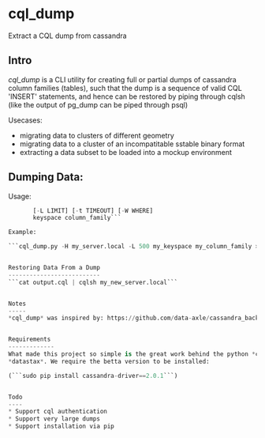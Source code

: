cql_dump
========

Extract a CQL dump from cassandra

Intro
-----
*cql_dump* is a CLI utility for creating full or partial dumps
of cassandra column families (tables), such that the dump is
a sequence of valid CQL 'INSERT' statements, and hence can be
restored by piping through cqlsh (like the output of pg_dump can be
piped through psql)

Usecases:
* migrating data to clusters of different geometry
* migrating data to a cluster of an incompatitable sstable binary format
* extracting a data subset to be loaded into a mockup environment

Dumping Data:
-------------
Usage:

```cql_dump.py [-h] [-d] [-H HOSTS] [-p PORT]
	   [-L LIMIT] [-t TIMEOUT] [-W WHERE]
       keyspace column_family```

Example:

```cql_dump.py -H my_server.local -L 500 my_keyspace my_column_family > output.cql```


Restoring Data From a Dump
--------------------------
```cat output.cql | cqlsh my_new_server.local```


Notes
-----
*cql_dump* was inspired by: https://github.com/data-axle/cassandra_backup


Requirements
-------------
What made this project so simple is the great work behind the python *cassandra-driver* by
*datastax*. We require the betta version to be installed:

(```sudo pip install cassandra-driver==2.0.1```)


Todo
----
* Support cql authentication
* Support very large dumps
* Support installation via pip


